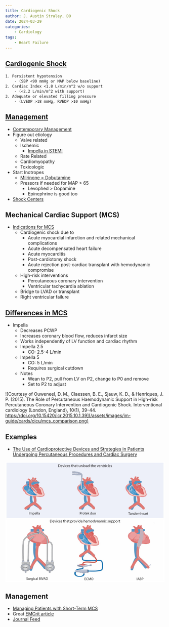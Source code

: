 ```yaml
---
title: Cardiogenic Shock
author: J. Austin Straley, DO
date: 2024-03-29
categories:
    - Cardiology
tags:
    - Heart Failure
---
```


## [Cardiogenic Shock][5]

```
1. Persistent hypotension 
    - (SBP <90 mmHg or MAP below baseline)
2. Cardiac Index <1.8 L/min/m^2 w/o support 
    - (<2.2 L/min/m^2 with support)
3. Adequate or elevated filling pressure 
    - (LVEDP >18 mmHg, RVEDP >10 mmHg) 
```

## [Management][3]

- [Contemporary Management][6]
- Figure out etiology
    - Valve related
    - Ischemic
        - [Impella in STEMI][8]
    - Rate Related
    - Cardiomyopathy
    - Toxicologic
- Start Inotropes
    - [Milrinone = Dobutamine][2]
    - Pressors if needed for MAP > 65
        - Levophed > Dopamine
        - Epinephrine is good too
- [Shock Centers][7]

## Mechanical Cardiac Support (MCS)

- [Indications for MCS][9]
    - Cardiogenic shock due to
        - Acute myocardial infarction and related mechanical complications
        - Acute decompensated heart failure
        - Acute myocarditis
        - Post-cardiotomy shock
        - Acute rejection post-cardiac transplant with hemodynamic compromise
    - High-risk interventions
        - Percutaneous coronary intervention
        - Ventricular tachycardia ablation
    - Bridge to LVAD or transplant
    - Right ventricular failure

## [Differences in MCS][10]

- Impella
    - Decreases PCWP
    - Increases coronary blood flow, reduces infarct size
    - Works independently of LV function and cardiac rhythm
    - Impella 2.5
        - CO: 2.5-4 L/min
    - Impella 5
        - CO: 5 L/min
        - Requires surgical cutdown
    - Notes
        - Wean to P2, pull from LV on P2, change to P0 and remove
        - Set to P2 to adjust


![Courtesy of Ouweneel, D. M., Claessen, B. E., Sjauw, K. D., & Henriques, J. P. (2015). The Role of Percutaneous Haemodynamic Support in High-risk Percutaneous Coronary Intervention and Cardiogenic Shock. Interventional cardiology (London, England), 10(1), 39–44. https://doi.org/10.15420/icr.2015.10.1.39](/assets/images/im-guide/cards/cicu/mcs_comparison.png)

## Examples

- [The Use of Cardioprotective Devices and Strategies in Patients Undergoing Percutaneous Procedures and Cardiac Surgery][11]

![Illustration of Ventricular Assist Devices. Courtesy of Abdul-Rahman T, Lizano-Jubert I, Garg N, Tejerina-Marion E, Awais Bukhari SM, Luisa Ek A, Wireko AA, Mares AC, Sikora V, Gupta R. The Use of Cardioprotective Devices and Strategies in Patients Undergoing Percutaneous Procedures and Cardiac Surgery. Healthcare (Basel). 2023 Apr 11;11(8):1094. doi: 10.3390/healthcare11081094. PMID: 37107928; PMCID: PMC10137626.](/assets/images/im-guide/cards/cicu/mcs_examples.jpeg)

## Management

- [Managing Patients with Short-Term MCS][7]
- Great [EMCrit article][1]
- [Journal Feed][4]

[1]: https://emcrit.org/emcrit/cardiogenic-shock-2-mcs/
[2]: https://pubmed.ncbi.nlm.nih.gov/34347952/{:target="_blank"}
[3]: https://annalsofintensivecare.springeropen.com/articles/10.1186/s13613-015-0052-1
[4]: https://journalfeed.org/article-a-day/2017/aha-cardiogenic-shock-spoon-feed/
[5]: https://pubmed.ncbi.nlm.nih.gov/31104355/{:target="_blank"}
[6]: https://www.ahajournals.org/doi/full/10.1161/cir.0000000000000525
[7]: https://www.sciencedirect.com/science/article/pii/S0735109718369407?via%3Dihub
[8]: https://pubmed.ncbi.nlm.nih.gov/38587239/{:target="_blank"}
[9]: https://pubmed.ncbi.nlm.nih.gov/22049313/{:target="_blank"}
[10]: https://www.ncbi.nlm.nih.gov/pmc/articles/PMC5860905/
[11]: https://pubmed.ncbi.nlm.nih.gov/37107928/{:target="_blank"}
